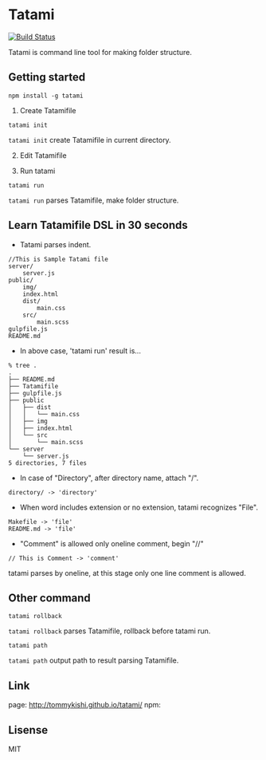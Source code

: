 # Tatami
[![Build Status](https://travis-ci.org/tommykishi/tatami.svg?branch=master)](https://travis-ci.org/tommykishi/tatami)

Tatami is command line tool for making folder structure.

## Getting started

```
npm install -g tatami
```

1. Create Tatamifile
```
tatami init
```
`tatami init` create Tatamifile in current directory.

2. Edit Tatamifile

3. Run tatami
```
tatami run
```
`tatami run` parses Tatamifile, make folder structure.

## Learn Tatamifile DSL in 30 seconds

* Tatami parses indent.
```
//This is Sample Tatami file
server/
	server.js
public/
	img/
	index.html
	dist/
		main.css
	src/
		main.scss
gulpfile.js
README.md
```

* In above case, 'tatami run' result is...
```
% tree .
.
├── README.md
├── Tatamifile
├── gulpfile.js
├── public
│   ├── dist
│   │   └── main.css
│   ├── img
│   ├── index.html
│   └── src
│       └── main.scss
└── server
    └── server.js
5 directories, 7 files
```

* In case of "Directory", after directory name, attach "/".
```
directory/ -> 'directory'
```

* When word includes extension or no extension, tatami recognizes "File".
```
Makefile -> 'file'
README.md -> 'file'
```

* "Comment" is allowed only oneline comment, begin "//"
```
// This is Comment -> 'comment'
```
tatami parses by oneline, at this stage only one line comment is allowed.

## Other command

```
tatami rollback
```
`tatami rollback` parses Tatamifile, rollback before tatami run.

```
tatami path
```
`tatami path` output path to result parsing Tatamifile.

## Link
page: http://tommykishi.github.io/tatami/
npm:

## Lisense
MIT
